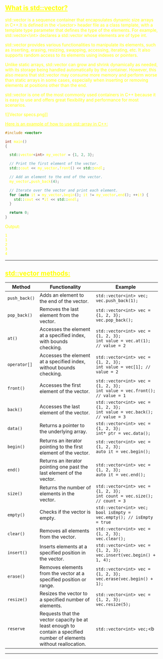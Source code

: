 ## <font color="yellow"><u>What is std::vector?</u></f>

std::vector is a sequence container that encapsulates dynamic size arrays in C++.It is defined in the <\vector> header file as a class template, with a template type parameter that defines the type of the elements. For example, std::vector<\int> declares a std::vector whose elements are of type int.

std::vector provides various functionalities to manipulate its elements, such as inserting, erasing, resizing, swapping, accessing, iterating, etc. It also supports random access to its elements using indexes or pointers.

Unlike static arrays, std::vector can grow and shrink dynamically as needed, with its storage being handled automatically by the container. However, this also means that std::vector may consume more memory and perform worse than static arrays in some cases, especially when inserting or removing elements at positions other than the end.

std::vector is one of the most commonly used containers in C++ because it is easy to use and offers great flexibility and performance for most scenarios. 

![[Vector specs.png]]

<u>Here is an example of how to use std::array in C++:</u>

```C++
#include <vector>

int main() 
{

  std::vector<int> my_vector = {1, 2, 3};

  // Print the first element of the vector.
  std::cout << my_vector.front() << std::endl;

  // Add an element to the end of the vector.
  my_vector.push_back(4);

  // Iterate over the vector and print each element.
  for (auto it = my_vector.begin(); it != my_vector.end(); ++it) {
    std::cout << *it << std::endl;
  }

  return 0;
}
```

Output:

```txt
1
1
2
3
4
```

---
## <font color="yellow"><u>std::vector methods:</u></f>

|Method|Functionality|Example|
|---|---|---|
|`push_back()`|Adds an element to the end of the vector.|`std::vector<int> vec;`<br>`vec.push_back(1);`|
|`pop_back()`|Removes the last element from the vector.|`std::vector<int> vec = {1, 2, 3};`<br>`vec.pop_back();`|
|`at()`|Accesses the element at a specified index, with bounds checking.|`std::vector<int> vec = {1, 2, 3};`<br>`int value = vec.at(1); // value = 2`|
|`operator[]`|Accesses the element at a specified index, without bounds checking.|`std::vector<int> vec = {1, 2, 3};`<br>`int value = vec[1]; // value = 2`|
|`front()`|Accesses the first element of the vector.|`std::vector<int> vec = {1, 2, 3};`<br>`int value = vec.front(); // value = 1`|
|`back()`|Accesses the last element of the vector.|`std::vector<int> vec = {1, 2, 3};`<br>`int value = vec.back(); // value = 3`|
|`data()`|Returns a pointer to the underlying array.|`std::vector<int> vec = {1, 2, 3};`<br>`int* ptr = vec.data();`|
|`begin()`|Returns an iterator pointing to the first element of the vector.|`std::vector<int> vec = {1, 2, 3};`<br>`auto it = vec.begin();`|
|`end()`|Returns an iterator pointing one past the last element of the vector.|`std::vector<int> vec = {1, 2, 3};`<br>`auto it = vec.end();`|
|`size()`|Returns the number of elements in the vector.|`std::vector<int> vec = {1, 2, 3};`<br>`int count = vec.size(); // count = 3`|
|`empty()`|Checks if the vector is empty.|`std::vector<int> vec;`<br>`bool isEmpty = vec.empty(); // isEmpty = true`|
|`clear()`|Removes all elements from the vector.|`std::vector<int> vec = {1, 2, 3};`<br>`vec.clear();`|
|`insert()`|Inserts elements at a specified position in the vector.|`std::vector<int> vec = {1, 2, 3};`<br>`vec.insert(vec.begin() + 1, 4);`|
|`erase()`|Removes elements from the vector at a specified position or range.|`std::vector<int> vec = {1, 2, 3};`<br>`vec.erase(vec.begin() + 1);`|
|`resize()`|Resizes the vector to a specified number of elements.|`std::vector<int> vec = {1, 2, 3};`<br>`vec.resize(5);`|
|`reserve`|Requests that the vector capacity be at least enough to contain a specified number of elements without reallocation.|`std::vector<int> vec;`<b|

---


